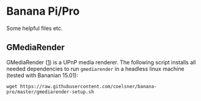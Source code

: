 # Banana Pi/Pro
Some helpful files etc.

## GMediaRender

GMediaRender ([1](https://github.com/hzeller/gmrender-resurrect)) is a UPnP media renderer. The following script installs all needed dependencies to run `gmediarender` in a headless linux machine (tested with Bananian 15.01):

`wget https://raw.githubusercontent.com/coelsner/banana-pro/master/gmediarender-setup.sh`

